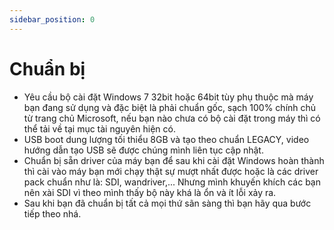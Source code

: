 ```yaml
---
sidebar_position: 0
---
```


# Chuẩn bị
- Yêu cầu bộ cài đặt Windows 7 32bit hoặc 64bit tùy phụ thuộc mà máy bạn đang sử dụng và đặc biệt là phải chuẩn gốc, sạch 100% chính chủ từ trang chủ Microsoft, nếu bạn nào chưa có bộ cài đặt trong máy thì có thể tải về tại mục tài nguyên hiện có. 
- USB boot dung lượng tối thiểu 8GB và tạo theo chuẩn LEGACY, video hướng dẫn tạo USB sẽ được chúng mình liên tục cập nhật.
- Chuẩn bị sẵn driver của máy bạn để sau khi cài đặt Windows hoàn thành thì cài vào máy bạn mới chạy thật sự mượt nhất được hoặc là các driver pack chuẩn như là: SDI, wandriver,... Nhưng mình khuyến khích các bạn nên xài SDI vì theo mình thấy bộ này khá là ổn và ít lỗi xảy ra.
- Sau khi bạn đã chuẩn bị tất cả mọi thứ sãn sàng thì bạn hãy qua bước tiếp theo nhá.
